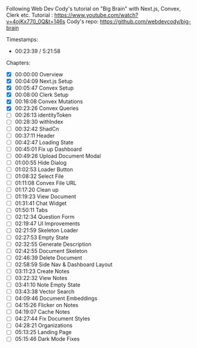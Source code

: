 Following Web Dev Cody's tutorial on "Big Brain" with Next.js, Convex, Clerk etc. 
Tutorial : https://www.youtube.com/watch?v=4ojKx770_0Q&t=146s
Cody's repo: https://github.com/webdevcody/big-brain 

Timestamps: 
- 00:23:39 / 5:21:58

Chapters: 
- [X] 00:00:00 Overview
- [X] 00:04:09 Next.js Setup
- [X] 00:05:47 Convex Setup
- [X] 00:08:00 Clerk Setup
- [X] 00:16:08 Convex Mutations
- [X] 00:23:26 Convex Queries
- [ ] 00:26:13 identityToken
- [ ] 00:28:30 withIndex
- [ ] 00:32:42 ShadCn
- [ ] 00:37:11 Header
- [ ] 00:42:47 Loading State
- [ ] 00:45:01 Fix up Dashboard
- [ ] 00:49:26 Upload Document Modal
- [ ] 01:00:55 Hide Dialog
- [ ] 01:02:53 Loader Button
- [ ] 01:08:32 Select File
- [ ] 01:11:08 Convex File URL
- [ ] 01:17:20 Clean up
- [ ] 01:19:23 View Document
- [ ] 01:31:41 Chat Widget
- [ ] 01:50:11 Tabs
- [ ] 02:12:34 Question Form
- [ ] 02:19:47 UI Improvements
- [ ] 02:21:59 Skeleton Loader
- [ ] 02:27:53 Empty State
- [ ] 02:32:55 Generate Description
- [ ] 02:42:55 Document Skeleton
- [ ] 02:46:39 Delete Document
- [ ] 02:58:59 Side Nav & Dashboard Layout
- [ ] 03:11:23 Create Notes
- [ ] 03:22:32 View Notes 
- [ ] 03:41:10 Note Empty State
- [ ] 03:43:38 Vector Search
- [ ] 04:09:46 Document Embeddings
- [ ] 04:15:26 Flicker on Notes
- [ ] 04:19:07 Cache Notes
- [ ] 04:27:44 Fix Document Styles
- [ ] 04:28:21 Organizations
- [ ] 05:13:25 Landing Page
- [ ] 05:15:46 Dark Mode Fixes
